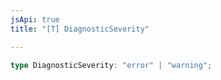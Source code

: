 ```yaml
---
jsApi: true
title: "[T] DiagnosticSeverity"

---
```

```ts
type DiagnosticSeverity: "error" | "warning";
```
